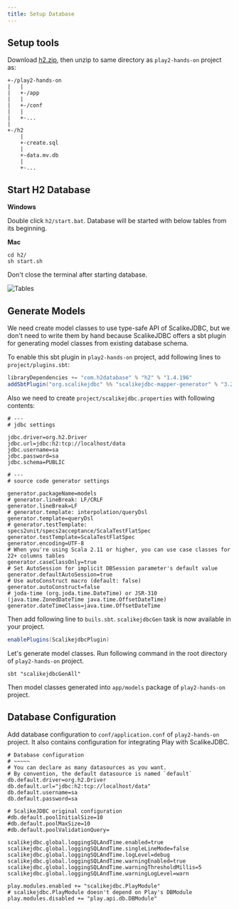 ```yaml
---
title: Setup Database
---
```


## Setup tools

Download [h2.zip](../downloads/h2.zip), then unzip to same directory as `play2-hands-on` project as:

```
+-/play2-hands-on
|   |
|   +-/app
|   |
|   +-/conf
|   |
|   +-...
|
+-/h2
    |
    +-create.sql
    |
    +-data.mv.db
    |
    +-...
```

## Start H2 Database

**Windows**

Double click `h2/start.bat`. Database will be started with below tables from its beginning.

**Mac**

```
cd h2/
sh start.sh
```

Don't close the terminal after starting database.

![Tables](../images/play2.6-scalikejdbc3.2/er_diagram.png)

## Generate Models

We need create model classes to use type-safe API of ScalikeJDBC, but we don't need to write them by hand because ScalikeJDBC offers a sbt plugin for generating model classes from existing database schema.

To enable this sbt plugin in `play2-hands-on` project, add following lines to `project/plugins.sbt`:

```scala
libraryDependencies += "com.h2database" % "h2" % "1.4.196"
addSbtPlugin("org.scalikejdbc" %% "scalikejdbc-mapper-generator" % "3.2.2")
```

Also we need to create `project/scalikejdbc.properties` with following contents:

```properties
# ---
# jdbc settings

jdbc.driver=org.h2.Driver
jdbc.url=jdbc:h2:tcp://localhost/data
jdbc.username=sa
jdbc.password=sa
jdbc.schema=PUBLIC

# ---
# source code generator settings

generator.packageName=models
# generator.lineBreak: LF/CRLF
generator.lineBreak=LF
# generator.template: interpolation/queryDsl
generator.template=queryDsl
# generator.testTemplate: specs2unit/specs2acceptance/ScalaTestFlatSpec
generator.testTemplate=ScalaTestFlatSpec
generator.encoding=UTF-8
# When you're using Scala 2.11 or higher, you can use case classes for 22+ columns tables
generator.caseClassOnly=true
# Set AutoSession for implicit DBSession parameter's default value
generator.defaultAutoSession=true
# Use autoConstruct macro (default: false)
generator.autoConstruct=false
# joda-time (org.joda.time.DateTime) or JSR-310 (java.time.ZonedDateTime java.time.OffsetDateTime)
generator.dateTimeClass=java.time.OffsetDateTime
```

Then add following line to `buils.sbt`. `scalikejdbcGen` task is now available in your project.

```scala
enablePlugins(ScalikejdbcPlugin)
```

Let's generate model classes. Run following command in the root directory of `play2-hands-on` project.

```
sbt "scalikejdbcGenAll"
```

Then model classes generated into `app/models` package of `play2-hands-on` project.

## Database Configuration

Add database configuration to `conf/application.conf` of `play2-hands-on` project. It also contains configuration for integrating Play with ScalikeJDBC.

```properties
# Database configuration
# ~~~~~
# You can declare as many datasources as you want.
# By convention, the default datasource is named `default`
db.default.driver=org.h2.Driver
db.default.url="jdbc:h2:tcp://localhost/data"
db.default.username=sa
db.default.password=sa

# ScalikeJDBC original configuration
#db.default.poolInitialSize=10
#db.default.poolMaxSize=10
#db.default.poolValidationQuery=

scalikejdbc.global.loggingSQLAndTime.enabled=true
scalikejdbc.global.loggingSQLAndTime.singleLineMode=false
scalikejdbc.global.loggingSQLAndTime.logLevel=debug
scalikejdbc.global.loggingSQLAndTime.warningEnabled=true
scalikejdbc.global.loggingSQLAndTime.warningThresholdMillis=5
scalikejdbc.global.loggingSQLAndTime.warningLogLevel=warn

play.modules.enabled += "scalikejdbc.PlayModule"
# scalikejdbc.PlayModule doesn't depend on Play's DBModule
play.modules.disabled += "play.api.db.DBModule"
```
